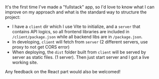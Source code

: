 It's the first time I've made a "fullstack" app, so I'd love to know what I can improve on my approach and what is the standard way to structure the project:

- I have a `client` dir which I use Vite to initialize, and a `server` that contains API logics, so all frontend libraries are included in `/client/package.json` while all backend libs are in `/package.json`.
- In developing, `client` will fetch from `server` (2 different servers, use proxy to not get CORS error)
- When deploying, the `dist` folder built from `client` will be served by server as static files. (1 server). Then just start server and I got a live working site.

Any feedback on the React part would also be welcomed!